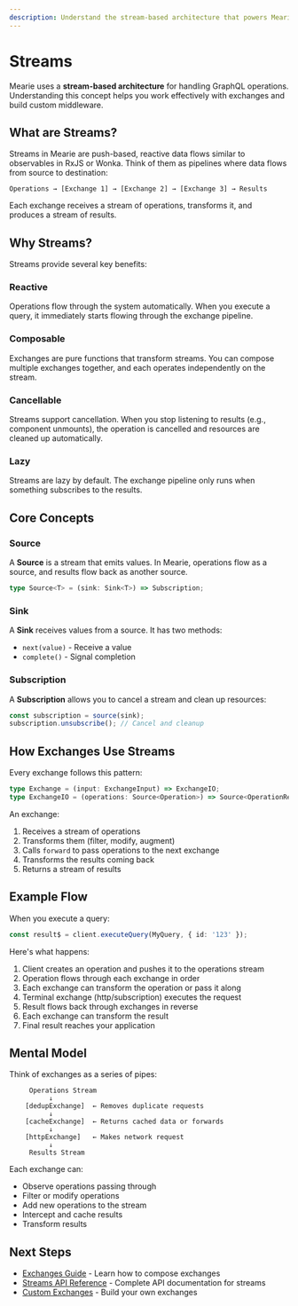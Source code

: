 ```yaml
---
description: Understand the stream-based architecture that powers Mearie's exchange system and enables reactive, composable GraphQL operations.
---
```


# Streams

Mearie uses a **stream-based architecture** for handling GraphQL operations. Understanding this concept helps you work effectively with exchanges and build custom middleware.

## What are Streams?

Streams in Mearie are push-based, reactive data flows similar to observables in RxJS or Wonka. Think of them as pipelines where data flows from source to destination:

```
Operations → [Exchange 1] → [Exchange 2] → [Exchange 3] → Results
```

Each exchange receives a stream of operations, transforms it, and produces a stream of results.

## Why Streams?

Streams provide several key benefits:

### Reactive

Operations flow through the system automatically. When you execute a query, it immediately starts flowing through the exchange pipeline.

### Composable

Exchanges are pure functions that transform streams. You can compose multiple exchanges together, and each operates independently on the stream.

### Cancellable

Streams support cancellation. When you stop listening to results (e.g., component unmounts), the operation is cancelled and resources are cleaned up automatically.

### Lazy

Streams are lazy by default. The exchange pipeline only runs when something subscribes to the results.

## Core Concepts

### Source

A **Source** is a stream that emits values. In Mearie, operations flow as a source, and results flow back as another source.

```typescript
type Source<T> = (sink: Sink<T>) => Subscription;
```

### Sink

A **Sink** receives values from a source. It has two methods:

- `next(value)` - Receive a value
- `complete()` - Signal completion

### Subscription

A **Subscription** allows you to cancel a stream and clean up resources:

```typescript
const subscription = source(sink);
subscription.unsubscribe(); // Cancel and cleanup
```

## How Exchanges Use Streams

Every exchange follows this pattern:

```typescript
type Exchange = (input: ExchangeInput) => ExchangeIO;
type ExchangeIO = (operations: Source<Operation>) => Source<OperationResult>;
```

An exchange:

1. Receives a stream of operations
2. Transforms them (filter, modify, augment)
3. Calls `forward` to pass operations to the next exchange
4. Transforms the results coming back
5. Returns a stream of results

## Example Flow

When you execute a query:

```typescript
const result$ = client.executeQuery(MyQuery, { id: '123' });
```

Here's what happens:

1. Client creates an operation and pushes it to the operations stream
2. Operation flows through each exchange in order
3. Each exchange can transform the operation or pass it along
4. Terminal exchange (http/subscription) executes the request
5. Result flows back through exchanges in reverse
6. Each exchange can transform the result
7. Final result reaches your application

## Mental Model

Think of exchanges as a series of pipes:

```
     Operations Stream
          ↓
    [dedupExchange]  ← Removes duplicate requests
          ↓
    [cacheExchange]  ← Returns cached data or forwards
          ↓
    [httpExchange]   ← Makes network request
          ↓
     Results Stream
```

Each exchange can:

- Observe operations passing through
- Filter or modify operations
- Add new operations to the stream
- Intercept and cache results
- Transform results

## Next Steps

- [Exchanges Guide](/guides/exchanges) - Learn how to compose exchanges
- [Streams API Reference](/references/streams) - Complete API documentation for streams
- [Custom Exchanges](/exchanges/custom) - Build your own exchanges
